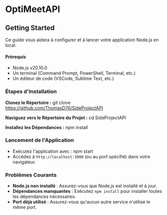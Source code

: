 # OptiMeetAPI

## Getting Started

Ce guide vous aidera à configurer et à lancer votre application Node.js en local.

#### Prérequis

- Node.js v20.10.0
- Un terminal (Command Prompt, PowerShell, Terminal, etc.)
- Un éditeur de code (VSCode, Sublime Text, etc.)

### Étapes d'Installation

**Clonez le Répertoire :** git clone https://github.com/ThomasD76/SideProjectAPI

**Naviguez vers le Répertoire du Projet :** cd SideProjectAPI

**Installez les Dépendances :** npm install

### Lancement de l'Application

- Exécutez l'application avec : npm start
- Accédez à `http://localhost:3000` (ou au port spécifié) dans votre navigateur.

### Problèmes Courants

- **Node.js non installé** : Assurez-vous que Node.js est installé et à jour.
- **Dépendances manquantes** : Exécutez `npm install` pour installer toutes les dépendances nécessaires.
- **Port déjà utilisé** : Assurez-vous qu'aucun autre service n'utilise le même port.
